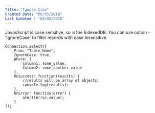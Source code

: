 ```yaml
---
Title: "Ignore Case"
Created Date: "08/05/2018"
Last Updated : "08/05/2018"
---
```


JavasScript is case sensitive, so is the IndexedDB. You can use option - 'IgnoreCase' to filter records with case insensitive.


```
Connection.select({
    From: "Table_Name",
    IgnoreCase: true,
    Where: {
        Column1: some_value,
        Column2: some_another_value
    },
    OnSuccess: function(results) {
        //results will be array of objects.
        console.log(results);
    },
    OnError: function(error) {
        alert(error.value);
    }
});
```